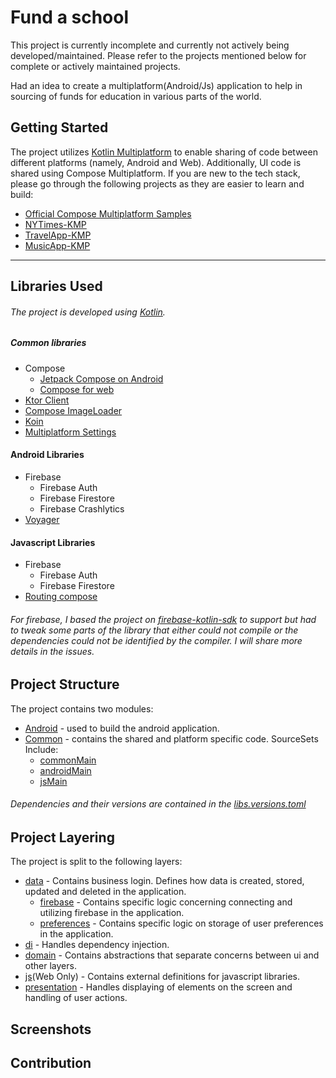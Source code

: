 # Fund a school

This project is currently incomplete and currently not actively being developed/maintained. Please refer to the projects mentioned below for complete or actively maintained projects.


Had an idea to create a multiplatform(Android/Js) application to help in sourcing of funds for education in various parts of the world. 

## Getting Started
The project utilizes [Kotlin Multiplatform](https://kotlinlang.org/lp/multiplatform/) to enable sharing of code between different platforms (namely, Android and Web). Additionally, UI code is shared using Compose Multiplatform. If you are new to the tech stack, please go through the following projects as they are easier to learn and build:
* [Official Compose Multiplatform Samples](https://github.com/Kotlin/kotlin-wasm-examples/tree/main/compose-imageviewer#compose-multiplatform-for-web)
* [NYTimes-KMP](https://github.com/xxfast/NYTimes-KMP)
* [TravelApp-KMP](https://github.com/SEAbdulbasit/TravelApp-KMP)
* [MusicApp-KMP](https://github.com/SEAbdulbasit/MusicApp-KMP)


***

## Libraries Used
###### The project is developed using [Kotlin](https://kotlinlang.org/).

##### Common libraries
* Compose
  * [Jetpack Compose on Android](https://developer.android.com/jetpack/compose)
  * [Compose for web](https://github.com/JetBrains/compose-multiplatform)
* [Ktor Client](https://ktor.io/)
* [Compose ImageLoader](https://github.com/qdsfdhvh/compose-imageloader)
* [Koin](https://insert-koin.io/)
* [Multiplatform Settings](https://github.com/russhwolf/multiplatform-settings)

#### Android Libraries
* Firebase
  * Firebase Auth
  * Firebase Firestore
  * Firebase Crashlytics
* [Voyager](https://voyager.adriel.cafe/)

#### Javascript Libraries
* Firebase
    * Firebase Auth
    * Firebase Firestore
* [Routing compose](https://github.com/hfhbd/routing-compose)

###### For firebase, I based the project on [firebase-kotlin-sdk]() to support but had to tweak some parts of the library that either could not compile or the dependencies could not be identified by the compiler. I will share more details in the issues.

## Project Structure
The project contains two modules: 
  * [Android]() - used to build the android application.
  * [Common]() - contains the shared and platform specific code. SourceSets Include: 
      * [commonMain]() 
      * [androidMain]()
      * [jsMain]()

###### Dependencies and their versions are contained in the [libs.versions.toml]()
## Project Layering
The project is split to the following layers: 
  * [data]() - Contains business login. Defines how data is created, stored, updated and deleted in the application.
    * [firebase]() - Contains specific logic concerning connecting and utilizing firebase in the application.
    * [preferences]() - Contains specific logic on storage of user preferences in the application.
  * [di]() - Handles dependency injection.
  * [domain]() - Contains abstractions that separate concerns between ui and other layers.
  * [js]()(Web Only) - Contains external definitions for javascript libraries.
  * [presentation]() - Handles displaying of elements on the screen and handling of user actions.

## Screenshots


## Contribution
